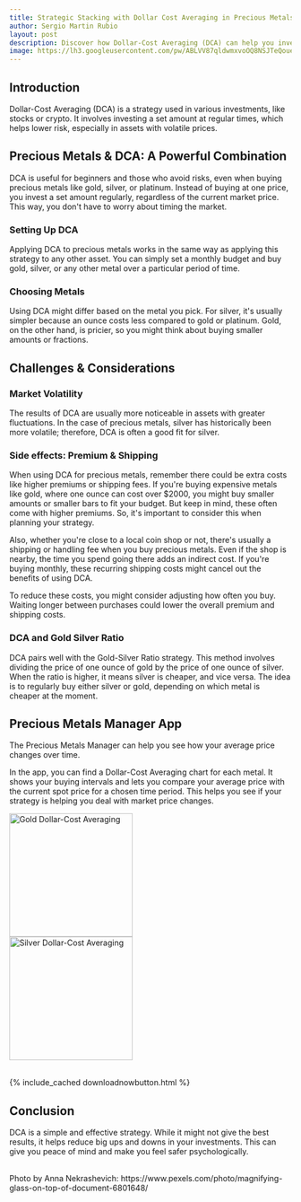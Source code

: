 ```yaml
---
title: Strategic Stacking with Dollar Cost Averaging in Precious Metals
author: Sergio Martin Rubio
layout: post
description: Discover how Dollar-Cost Averaging (DCA) can help you invest in precious metals. Learn what DCA is and how it works for gold, silver, or platinum. See why DCA is important, especially for new investors and those who want to manage risk. Find out how to set up DCA, pick the right metals, and deal with market ups and downs.
image: https://lh3.googleusercontent.com/pw/ABLVV87qldwmxvoOQ8NSJTeQouevQHwHzwl3MijwgxRdWwnfdauqDxk_D9p3FF1Mt6nS3iuiCn4g79O-SItgJSCncniKDgFMbm9LgX45g2IdtNtGUBCQeukC5_JrACx6ptOEAxEaO1C7JnfmK59eqAca-MsP=w1920-h1280-s-no?authuser=0
---
```


## Introduction

Dollar-Cost Averaging (DCA) is a strategy used in various investments, like stocks or crypto. It involves investing a set amount at regular times, which helps lower risk, especially in assets with volatile prices.

## Precious Metals & DCA: A Powerful Combination

DCA is useful for beginners and those who avoid risks, even when buying precious metals like gold, silver, or platinum. Instead of buying at one price, you invest a set amount regularly, regardless of the current market price. This way, you don't have to worry about timing the market.

### Setting Up DCA

Applying DCA to precious metals works in the same way as applying this strategy to any other asset. You can simply set a monthly budget and buy gold, silver, or any other metal over a particular period of time.

### Choosing Metals

Using DCA might differ based on the metal you pick. For silver, it's usually simpler because an ounce costs less compared to gold or platinum. Gold, on the other hand, is pricier, so you might think about buying smaller amounts or fractions.

## Challenges & Considerations

### Market Volatility

The results of DCA are usually more noticeable in assets with greater fluctuations. In the case of precious metals, silver has historically been more volatile; therefore, DCA is often a good fit for silver.

### Side effects: Premium & Shipping

When using DCA for precious metals, remember there could be extra costs like higher premiums or shipping fees. If you're buying expensive metals like gold, where one ounce can cost over $2000, you might buy smaller amounts or smaller bars to fit your budget. But keep in mind, these often come with higher premiums. So, it's important to consider this when planning your strategy.

Also, whether you're close to a local coin shop or not, there's usually a shipping or handling fee when you buy precious metals. Even if the shop is nearby, the time you spend going there adds an indirect cost. If you're buying monthly, these recurring shipping costs might cancel out the benefits of using DCA.

To reduce these costs, you might consider adjusting how often you buy. Waiting longer between purchases could lower the overall premium and shipping costs.

### DCA and Gold Silver Ratio

DCA pairs well with the Gold-Silver Ratio strategy. This method involves dividing the price of one ounce of gold by the price of one ounce of silver. When the ratio is higher, it means silver is cheaper, and vice versa. The idea is to regularly buy either silver or gold, depending on which metal is cheaper at the moment.

## Precious Metals Manager App

The Precious Metals Manager can help you see how your average price changes over time.

<div class="row">
    <div class="col-md-4">
        <p>In the app, you can find a Dollar-Cost Averaging chart for each metal. It shows your buying intervals and lets you compare your average price with the current spot price for a chosen time period. This helps you see if your strategy is helping you deal with market price changes.</p>
    </div>
    <div class="col-md-4 mb-5">
        <img class="rounded" width="220" src="https://lh3.googleusercontent.com/pw/ABLVV84XrKoW4X0cFyuYx9a4my0WWZNBnsqXl730fCTKQ1fFW3oKn6JlsNGbNF-Yh0naRzzgl40L0OgdXxWjYQNzu5OyR2Xq_IjxHr3GswtvuCdxBwtvTOh5hEfXrZ9yri2WIiHaogcdg0YoBECC-bWtHQIp=w922-h2000-s-no?authuser=0" alt="Gold Dollar-Cost Averaging" />
    </div>
    <div class="col-md-4">
        <img class="rounded" width="220" src="https://lh3.googleusercontent.com/pw/ABLVV87sEv-bVh1ctKDM3nXkUcdpymlLjVBpbIyRu6_zLB0EZHoNNjfCW81EFHnYmZSs5_elR5UlUrhqQnWIZWXsQz1qIAJIj6vPQO-ibn56ocGFT6EuUpNZB5aOg_tkYqINZTfirhnEewKx0kjieUwG_at6=w922-h2000-s-no?authuser=0" alt="Silver Dollar-Cost Averaging" />
    </div>
</div>
<br>

{% include_cached downloadnowbutton.html %}

## Conclusion

DCA is a simple and effective strategy. While it might not give the best results, it helps reduce big ups and downs in your investments. This can give you peace of mind and make you feel safer psychologically.

<br>
Photo by Anna Nekrashevich: https://www.pexels.com/photo/magnifying-glass-on-top-of-document-6801648/